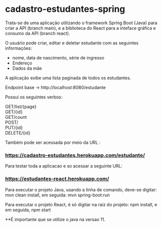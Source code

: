 # cadastro-estudantes-spring

Trata-se de uma aplicação utilizando o framework Spring Boot (Java) para criar a API (branch main), 
e a biblioteca do React para a inteface gráfica e consumo da API (branch react).

O usuário pode criar, editar e deletar estudante com as seguintes informações:

- nome, data de nascimento, série de ingresso
- Endereço
- Dados da mãe

A aplicação exibe uma lista paginada de todos os estudantes.

Endpoint base -> http://localhost:8080/estudante

Possui os seguintes verbos:

GET/list/{page}\
GET/{id}\
GET/count\
POST/\
PUT/{id}\
DELETE/{id}

Também pode ser acessada por meio da URL :
### https://cadastro-estudantes.herokuapp.com/estudante/

Para testar toda a aplicacao e so acessar a seguinte URL: 
### https://estudantes-react.herokuapp.com/

Para executar o projeto Java, usando a linha de comando, 
deve-se digitar: mvn clean install, em seguida: mvn spring-boot:run

Para executar o projeto React, é só digitar na raiz do projeto:
npm install, e em seguida, npm start

**É importante que se utilize o java na versao 11.
